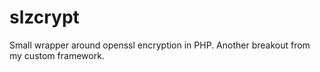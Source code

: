 # slzcrypt
Small wrapper around openssl encryption in PHP. Another breakout from my custom framework.
